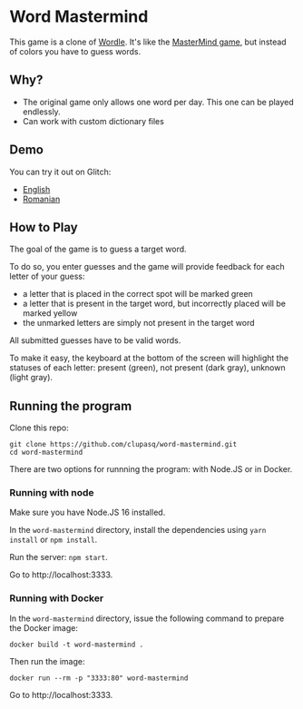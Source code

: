 # Word Mastermind

This game is a clone of [Wordle](https://www.powerlanguage.co.uk/wordle/).
It's like the [MasterMind game](https://en.wikipedia.org/wiki/Mastermind_(board_game)), but instead of colors you have to guess words.

## Why?

* The original game only allows one word per day. This one can be played endlessly.
* Can work with custom dictionary files

## Demo

You can try it out on Glitch:

* [English](https://word-mastermind.glitch.me/)
* [Romanian](https://word-mastermind.glitch.me/?dictName=ro-ro-5)

## How to Play

The goal of the game is to guess a target word.

To do so, you enter guesses and the game will provide feedback for each letter of your guess:

* a letter that is placed in the correct spot will be marked green
* a letter that is present in the target word, but incorrectly placed will be marked yellow
* the unmarked letters are simply not present in the target word

All submitted guesses have to be valid words.

To make it easy, the keyboard at the bottom of the screen will highlight the statuses of each letter: present (green), not present (dark gray), unknown (light gray).

## Running the program

Clone this repo:

```
git clone https://github.com/clupasq/word-mastermind.git
cd word-mastermind
```

There are two options for runnning the program: with Node.JS or in Docker.

### Running with node

Make sure you have Node.JS 16 installed.

In the `word-mastermind` directory, install the dependencies using `yarn install` or `npm install`.

Run the server: `npm start`.

Go to http://localhost:3333.

### Running with Docker

In the `word-mastermind` directory, issue the following command to prepare the Docker image:

```
docker build -t word-mastermind .
```

Then run the image:

```
docker run --rm -p "3333:80" word-mastermind
```

Go to http://localhost:3333.
